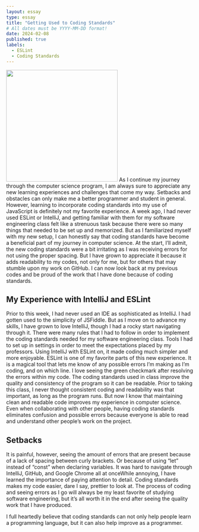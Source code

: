 ```yaml
---
layout: essay
type: essay
title: "Getting Used to Coding Standards"
# All dates must be YYYY-MM-DD format!
date: 2024-02-08
published: true
labels:
  - ESLint
  - Coding Standards
---
```


<img width="300px" class="rounded float-start pe-4" src="software-engineering-coding2.png">
As I continue my journey through the computer science program, I am always sure to appreciate any new learning experiences and challenges that come my way. Setbacks and obstacles can only make me a better programmer and student in general. However, learning to incorporate coding standards into my use of JavaScript is definitely not my favorite experience. A week ago, I had never used ESLint or IntelliJ, and getting familiar with them for my software engineering class felt like a strenuous task because there were so many things that needed to be set up and memorized. But as I familiarized myself with my new setup, I can honestly say that coding standards have become a beneficial part of my journey in computer science. At the start, I’ll admit, the new coding standards were a bit irritating as I was receiving errors for not using the proper spacing. But I have grown to appreciate it because it adds readability to my codes, not only for me, but for others that may stumble upon my work on GitHub. I can now look back at my previous codes and be proud of the work that I have done because of coding standards.

## My Experience with IntelliJ and ESLint
Prior to this week, I had never used an IDE as sophisticated as IntelliJ. I had gotten used to the simplicity of JSFiddle. But as I move on to advance my skills, I have grown to love IntelliJ, though I had a rocky start navigating through it. There were many rules that I had to follow in order to implement the coding standards needed for my software engineering class. Tools I had to set up in settings in order to meet the expectations placed by my professors. Using IntelliJ with ESLint on, it made coding much simpler and more enjoyable. ESLint is one of my favorite parts of this new experience. It is a magical tool that lets me know of any possible errors I’m making as I’m coding, and on which line. I love seeing the green checkmark after resolving the errors within my code. The coding standards used in class improve the quality and consistency of the program so it can be readable. Prior to taking this class, I never thought consistent coding and readability was that important, as long as the program runs. But now I know that maintaining clean and readable code improves my experience in computer science. Even when collaborating with other people, having coding standards eliminates confusion and possible errors because everyone is able to read and understand other people’s work on the project.

## Setbacks
It is painful, however, seeing the amount of errors that are present because of a lack of spacing between curly brackets. Or because of using “let” instead of “const” when declaring variables. It was hard to navigate through IntelliJ, GitHub, and Google Chrome all at onceWhile annoying, I have learned the importance of paying attention to detail. Coding standards makes my code easier, dare I say, prettier to look at. The process of coding and seeing errors as I go will always be my least favorite of studying software engineering, but it’s all worth it in the end after seeing the quality work that I have produced. 

I full heartedly believe that coding standards can not only help people learn a programming language, but it can also help improve as a programmer. 

